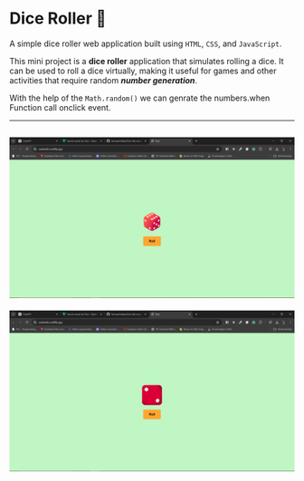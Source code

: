 # Dice Roller 🎲

A simple dice roller web application built using ```HTML```, ```CSS```, and ```JavaScript```.

This mini project is a **dice roller** application that simulates rolling a dice. It can be used to roll a dice virtually, making it useful for games and other activities that require random ***number generation***.

With the help of the `Math.random()` we can genrate the numbers.when Function call onclick event.

---
![output1](./image/Screenshot%20(166).png)
---
![output2](./image/Screenshot%20(167).png)